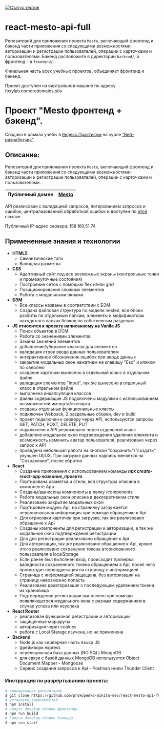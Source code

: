 [![Статус тестов](../../actions/workflows/tests.yml/badge.svg)](../../actions/workflows/tests.yml)

# react-mesto-api-full
Репозиторий для приложения проекта `Mesto`, включающий фронтенд и бэкенд части приложения со следующими возможностями: авторизации и регистрации пользователей, операции с карточками и пользователями. Бэкенд расположите в директории `backend/`, а фронтенд - в `frontend/`. 
  
Финальная часть всех учебных проектов, объединяет фронтенд и бекенд.

Проект доступен на виртуальной машине по адресу foxylab.nomoredomains.sbs 

# Проект "Mesto фронтенд + бэкенд". 
Создана в рамках учебы в [Яндекс.Практикум](https://praktikum.yandex.ru/) на курсе ["Веб-разработчик"](https://praktikum.yandex.ru/web/).

## Описание:

Репозиторий для приложения проекта `Mesto`, включающий фронтенд и бэкенд части приложения со следующими возможностями: авторизации и регистрации пользователей, операции с карточками и пользователями.

| **Публичный домен** | [Mesto](domainname.nikitapro.nomoreparties.co) |
| ----------------- | -------------------------------------------------------------------- |

API реализован с валидацией запросов, логированием запросов и ошибок, централизованной обработкой ошибок и доступен по [этой](api.domainname.nikitapro.nomoreparties.co) ссылке.

Публичный IP-адрес сервера: 158.160.51.74

## Примененные знания и технологии
- **HTML5**
  - Семантические тэги
  - Валидная разметка
- **CSS**
  - Адаптивный сайт под все возможные экраны (контрольные точки и промежуточные состояния)
  - Построение сеток с помощью flex и/или grid
  - Позиционирование сложных элементов
  - Работа с модальными окнами
- **БЭМ**
  - Все классы названы в соответствии с БЭМ
  - Создана файловая структура по модели nested, все блоки разбиты по отдельным папкам, элементы и модификаторы находятся в папках блоков по собственным разделам
- **JS относится к проекту написанному на Vanila JS** 
  - Поиск объектов в DOM
  - Работа со значениями элементов
  - Замена значений элементов
  - добавление/убирание классов для элементов
  - валидация строк ввода данных пользователем
  - интерактивное обозначение ошибок при вводе данных
  - закрытие модальных окон нажатием на клавишу "Esc" и кликом по оверлею
  - создание карточки вынесено в отдельный класс в отдельном файле
  - валидация элементов "input", так же вынесено в отдельный класс в отдельном файле
  - выполнена инкапсуляция классов
  - файлы содержащие JS подключены модулями с использованием возможностей импорта/экспорта
  - созданы отдельные функциональные классы
  - подключен Webpack, 2 раздельные сборки, dev и build
  - проект подключен к серверу через API, используются запросы: GET, PATCH, POST, DELETE, PUT
  - подключени к API реализовано через отдельный класс
  - добавлено модальное окно подтверждения удаления элемента и возможность изменить аватар пользователя, реализовано через запрос к API
  - проведена небольшая работа на кнопкой "сохранить"/"создать", улучшен UI/UX. При загрузке данных надпись меняется на "Сохранение", после обратно
- **React** 
  - Создание приложения с использованием команды ***npx create-react-app название_проекта***
  - Портирована разметка и стили, вся структура описана в компоненте App
  - Созданы/вынесены компоненты в папку /components
  - Работа модальных окон описана в декларативном стиле
  - Реализовано закрытие модальных окон
  - Портирован модуль Api, на страничку загружается первоначальная информация при помощи обращению к Api
  - Для отрисовки карточек при загрузке, так же реализовано обращение к Api
  - Созданы компоненты для регистрации и авторизации, а так же модальное окно подтверждения регистрации
  - Для для регистрации реализовано обращение к Api
  - Для авторизации, так же реализовано обращение к Api, кроме этого реализовано сохранение токена аторизованного пользователя в localStorage
  - Если ранее был выполнен вход, происходит проверка валидности сохраненного токена обращением а Api, посел чего происходит переадресация на страницу с информацией
  - Страница с информацией защещена, без авторизации на страницу невозможно попасть
  - Реализована деавторизация с последующим удалением токена из хранилища
  - Подтверждение регистрации выполнено при помощи появляющегося модального окна с разным содержанием в случае успеха или неуспеха
- **React Router** 
  - реализован функционал  регистрации и авторизации
  - защищенные маршруты
  - авторизация через cookies
  - работа с Local Starage изучена, но не применена
- **Backend** 
  - Node.js как серверная часть языка JS
  - фреймворк express
  - нереляционная база данных (NO SQL) MongoDB
  - для связи с базой данных MongoDB используется Object Document Mapper - Mongoose
  - Сервис создания запросов к Api - Postman и/или Thunder Client 


### Инструкция по разрёртыванию проекта:
```bash
# клонирование репозитория
$ git clone https://github.com/prokopenko-nikita-dev/react-mesto-api-full-gha
# установка зависимостей
$ npm install
# запуск develop-сборки фронтенда
$ npm run build
# Запуск develop-сборки бэкенда
$ npm run start
```
